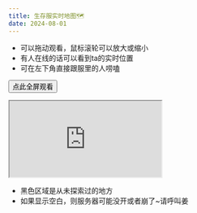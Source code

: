 ```yaml
---
title: 生存服实时地图🗺
date: 2024-08-01
---
```


* 可以拖动观看，鼠标滚轮可以放大或缩小
* 有人在线的话可以看到ta的实时位置
* 可在左下角直接跟服里的人唠嗑

<button id="mapfs">点此全屏观看</button>
<iframe id="map" src="http://39.102.209.55:8123/"></iframe>

* 黑色区域是从未探索过的地方
* 如果显示空白，则服务器可能没开或者崩了~请呼叫姜